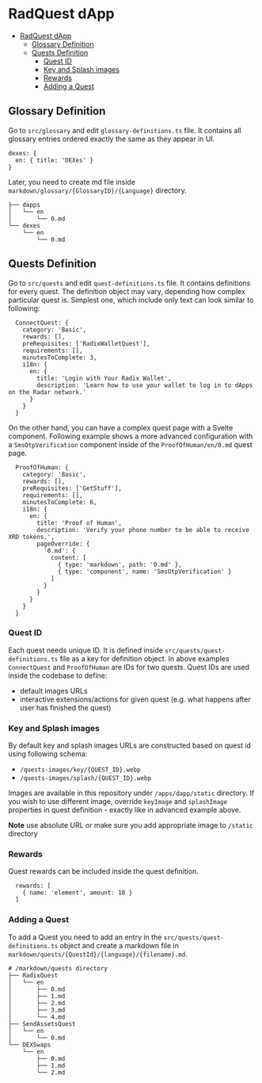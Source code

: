 # RadQuest dApp

- [RadQuest dApp](#radquest-dapp)
  - [Glossary Definition](#glossary-definition)
  - [Quests Definition](#quests-definition)
    - [Quest ID](#quest-id)
    - [Key and Splash images](#key-and-splash-images)
    - [Rewards](#rewards)
    - [Adding a Quest](#adding-a-quest)

## Glossary Definition

Go to `src/glossary` and edit `glossary-definitions.ts` file. It contains all glossary entries ordered exactly the same as they appear in UI.

```
dexes: {
  en: { title: 'DEXes' }
}
```

Later, you need to create md file inside `markdown/glossary/{GlossaryID}/{Language}` directory.

```
├── dapps
│   └── en
│       └── 0.md
└── dexes
    └── en
        └── 0.md
```

## Quests Definition

Go to `src/quests` and edit `quest-definitions.ts` file. It contains definitions for every quest. The definition object may vary, depending how complex particular quest is. Simplest one, which include only text can look similar to following:

```
  ConnectQuest: {
    category: 'Basic',
    rewards: [],
    preRequisites: ['RadixWalletQuest'],
    requirements: [],
    minutesToComplete: 3,
    i18n: {
      en: {
        title: 'Login with Your Radix Wallet',
        description: 'Learn how to use your wallet to log in to dApps on the Radar network.'
      }
    }
  }
```

On the other hand, you can have a complex quest page with a Svelte component. Following example shows a more advanced configuration with a `SmsOtpVerification` component inside of the `ProofOfHuman/en/0.md` quest page.

```
  ProofOfHuman: {
    category: 'Basic',
    rewards: [],
    preRequisites: ['GetStuff'],
    requirements: [],
    minutesToComplete: 6,
    i18n: {
      en: {
        title: 'Proof of Human',
        description: 'Verify your phone number to be able to receive XRD tokens.',
        pageOverride: {
          '0.md': {
            content: [
              { type: 'markdown', path: '0.md' },
              { type: 'component', name: 'SmsOtpVerification' }
            ]
          }
        }
      }
    }
  }
```

### Quest ID

Each quest needs unique ID. It is defined inside `src/quests/quest-definitions.ts` file as a key for definition object. In above examples `ConnectQuest` and `ProofOfHuman` are IDs for two quests. Quest IDs are used inside the codebase to define:

- default images URLs
- interactive extensions/actions for given quest (e.g. what happens after user has finished the quest)

### Key and Splash images

By default key and splash images URLs are constructed based on quest id using following schema:

- `/quests-images/key/{QUEST_ID}.webp`
- `/quests-images/splash/{QUEST_ID}.webp`

Images are available in this repository under `/apps/dapp/static` directory. If you wish to use different image, override `keyImage` and `splashImage` properties in quest definition - exactly like in advanced example above.

**Note** use absolute URL or make sure you add appropriate image to `/static` directory

### Rewards

Quest rewards can be included inside the quest definition.

```
  rewards: [
    { name: 'element', amount: 10 }
  ]
```

### Adding a Quest

To add a Quest you need to add an entry in the `src/quests/quest-definitions.ts` object and create a markdown file in `markdown/quests/{QuestId}/{language}/{filename}.md`.

```
# /markdown/quests directory
├── RadixQuest
│   └── en
│       ├── 0.md
│       ├── 1.md
│       ├── 2.md
│       ├── 3.md
│       └── 4.md
├── SendAssetsQuest
│   └── en
│       └── 0.md
└── DEXSwaps
    └── en
        ├── 0.md
        ├── 1.md
        └── 2.md
```
